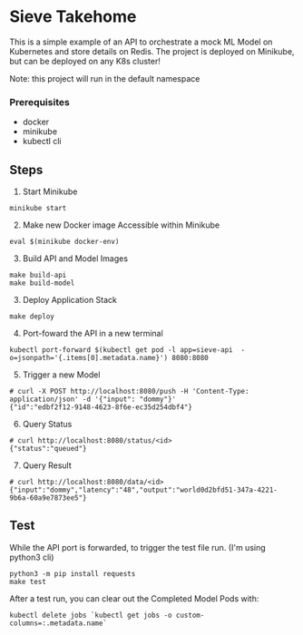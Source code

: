 # Sieve Takehome
This is a simple example of an API to orchestrate a mock ML Model on Kubernetes and store details on Redis. The project is deployed on Minikube, but can be deployed on any K8s cluster!

Note: this project will run in the default namespace

### Prerequisites
- docker
- minikube
- kubectl cli

## Steps
1. Start Minikube
```
minikube start
```

2. Make new Docker image Accessible within Minikube
```
eval $(minikube docker-env)
```

3. Build API and Model Images
```
make build-api
make build-model
```

3. Deploy Application Stack
```
make deploy
```

4. Port-foward the API in a new terminal
```
kubectl port-forward $(kubectl get pod -l app=sieve-api  -o=jsonpath='{.items[0].metadata.name}') 8080:8080
```

5. Trigger a new Model
```
# curl -X POST http://localhost:8080/push -H 'Content-Type: application/json' -d '{"input": "dommy"}'
{"id":"edbf2f12-9148-4623-8f6e-ec35d254dbf4"}
```

6. Query Status
```
# curl http://localhost:8080/status/<id>
{"status":"queued"}
```

7. Query Result
```
# curl http://localhost:8080/data/<id>
{"input":"dommy","latency":"48","output":"world0d2bfd51-347a-4221-9b6a-60a9e7873ee5"}
```

## Test
While the API port is forwarded, to trigger the test file run. (I'm using python3 cli)
```
python3 -m pip install requests
make test
```

After a test run, you can clear out the Completed Model Pods with:
```
kubectl delete jobs `kubectl get jobs -o custom-columns=:.metadata.name`
```